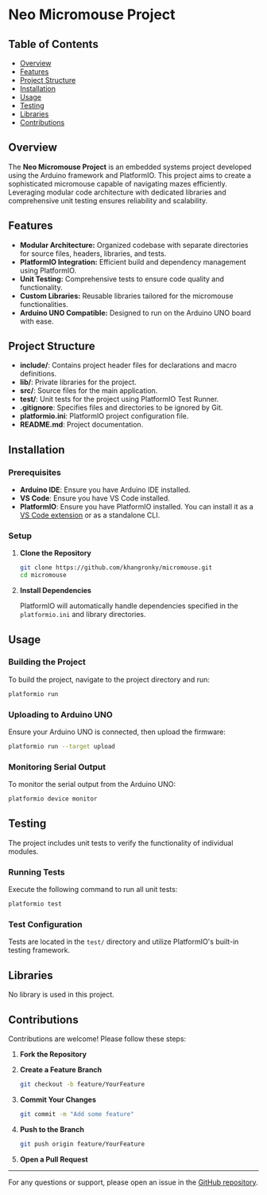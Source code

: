 # Neo Micromouse Project

## Table of Contents

- [Overview](#overview)
- [Features](#features)
- [Project Structure](#project-structure)
- [Installation](#installation)
- [Usage](#usage)
- [Testing](#testing)
- [Libraries](#libraries)
- [Contributions](#contributions)

## Overview

The **Neo Micromouse Project** is an embedded systems project developed using the Arduino framework and PlatformIO. This project aims to create a sophisticated micromouse capable of navigating mazes efficiently. Leveraging modular code architecture with dedicated libraries and comprehensive unit testing ensures reliability and scalability.

## Features

- **Modular Architecture:** Organized codebase with separate directories for source files, headers, libraries, and tests.
- **PlatformIO Integration:** Efficient build and dependency management using PlatformIO.
- **Unit Testing:** Comprehensive tests to ensure code quality and functionality.
- **Custom Libraries:** Reusable libraries tailored for the micromouse functionalities.
- **Arduino UNO Compatible:** Designed to run on the Arduino UNO board with ease.

## Project Structure

- **include/**: Contains project header files for declarations and macro definitions.
- **lib/**: Private libraries for the project.
- **src/**: Source files for the main application.
- **test/**: Unit tests for the project using PlatformIO Test Runner.
- **.gitignore**: Specifies files and directories to be ignored by Git.
- **platformio.ini**: PlatformIO project configuration file.
- **README.md**: Project documentation.

## Installation

### Prerequisites

- **Arduino IDE**: Ensure you have Arduino IDE installed.
- **VS Code**: Ensure you have VS Code installed.
- **PlatformIO**: Ensure you have PlatformIO installed. You can install it as a [VS Code extension](https://platformio.org/install/ide?install=vscode) or as a standalone CLI.

### Setup

1. **Clone the Repository**

   ```bash
   git clone https://github.com/khangronky/micromouse.git
   cd micromouse
   ```

2. **Install Dependencies**

   PlatformIO will automatically handle dependencies specified in the `platformio.ini` and library directories.

## Usage

### Building the Project

To build the project, navigate to the project directory and run:

```bash
platformio run
```

### Uploading to Arduino UNO

Ensure your Arduino UNO is connected, then upload the firmware:

```bash
platformio run --target upload
```

### Monitoring Serial Output

To monitor the serial output from the Arduino UNO:

```bash
platformio device monitor
```

## Testing

The project includes unit tests to verify the functionality of individual modules.

### Running Tests

Execute the following command to run all unit tests:

```bash
platformio test
```

### Test Configuration

Tests are located in the `test/` directory and utilize PlatformIO's built-in testing framework.

## Libraries

No library is used in this project.

## Contributions

Contributions are welcome! Please follow these steps:

1. **Fork the Repository**

2. **Create a Feature Branch**

   ```bash
   git checkout -b feature/YourFeature
   ```

3. **Commit Your Changes**

   ```bash
   git commit -m "Add some feature"
   ```

4. **Push to the Branch**

   ```bash
   git push origin feature/YourFeature
   ```

5. **Open a Pull Request**

---

For any questions or support, please open an issue in the [GitHub repository](https://github.com/khangronky/micromouse/issues).
